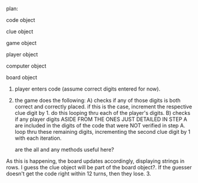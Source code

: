 plan:

code object

clue object

game object

player object

computer object

board object


1. player enters code (assume correct digits entered for now).
2. the game does the following:
  A) checks if any of those digits is both correct and correctly placed. if this is the case, increment the respective clue digit by 1. do this looping thru each of the player's digits.
  B) checks if any player digits ASIDE FROM THE ONES JUST DETAILED IN STEP A are included in the digits of the code that were NOT verified in step A. loop thru these remaining digits, incrementing the second clue digit by 1 with each iteration.
   
   are the all and any methods useful here?
  
  As this is happening, the board updates accordingly, displaying strings in rows. I guess the clue object will be part of the board object?. If the guesser doesn't get the code right within 12 turns, then they lose.
3. 